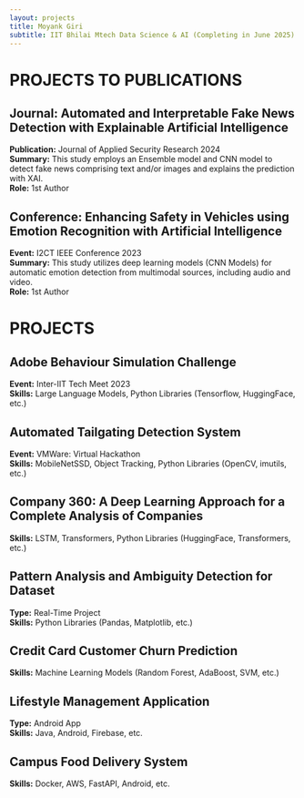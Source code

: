 ```yaml
---
layout: projects
title: Moyank Giri
subtitle: IIT Bhilai Mtech Data Science & AI (Completing in June 2025) , BTech in CSE from PES with a Specialization in "Machine Intelligence and Data Science"
---
```

# PROJECTS TO PUBLICATIONS

## Journal: Automated and Interpretable Fake News Detection with Explainable Artificial Intelligence
**Publication:** Journal of Applied Security Research 2024  
**Summary:** This study employs an Ensemble model and CNN model to detect fake news comprising text and/or images and explains the prediction with XAI.  
**Role:** 1st Author

## Conference: Enhancing Safety in Vehicles using Emotion Recognition with Artificial Intelligence
**Event:** I2CT IEEE Conference 2023  
**Summary:** This study utilizes deep learning models (CNN Models) for automatic emotion detection from multimodal sources, including audio and video.  
**Role:** 1st Author

# PROJECTS

## Adobe Behaviour Simulation Challenge
**Event:** Inter-IIT Tech Meet 2023  
**Skills:** Large Language Models, Python Libraries (Tensorflow, HuggingFace, etc.)

## Automated Tailgating Detection System
**Event:** VMWare: Virtual Hackathon  
**Skills:** MobileNetSSD, Object Tracking, Python Libraries (OpenCV, imutils, etc.)

## Company 360: A Deep Learning Approach for a Complete Analysis of Companies
**Skills:** LSTM, Transformers, Python Libraries (HuggingFace, Transformers, etc.)

## Pattern Analysis and Ambiguity Detection for Dataset
**Type:** Real-Time Project  
**Skills:** Python Libraries (Pandas, Matplotlib, etc.)

## Credit Card Customer Churn Prediction
**Skills:** Machine Learning Models (Random Forest, AdaBoost, SVM, etc.)

## Lifestyle Management Application
**Type:** Android App  
**Skills:** Java, Android, Firebase, etc.

## Campus Food Delivery System
**Skills:** Docker, AWS, FastAPI, Android, etc.